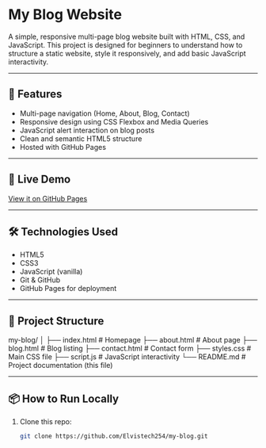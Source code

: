 # My Blog Website

A simple, responsive multi-page blog website built with HTML, CSS, and JavaScript. This project is designed for beginners to understand how to structure a static website, style it responsively, and add basic JavaScript interactivity.

---

## 📁 Features

- Multi-page navigation (Home, About, Blog, Contact)
- Responsive design using CSS Flexbox and Media Queries
- JavaScript alert interaction on blog posts
- Clean and semantic HTML5 structure
- Hosted with GitHub Pages

---

## 🚀 Live Demo

[View it on GitHub Pages](https://Elvistech254.github.io/my-blog/)  


---

## 🛠️ Technologies Used

- HTML5
- CSS3
- JavaScript (vanilla)
- Git & GitHub
- GitHub Pages for deployment

---

## 📂 Project Structure
my-blog/
│
├── index.html # Homepage
├── about.html # About page
├── blog.html # Blog listing
├── contact.html # Contact form
├── styles.css # Main CSS file
├── script.js # JavaScript interactivity
└── README.md # Project documentation (this file)


---

## 📦 How to Run Locally

1. Clone this repo:
   ```bash
   git clone https://github.com/Elvistech254/my-blog.git

